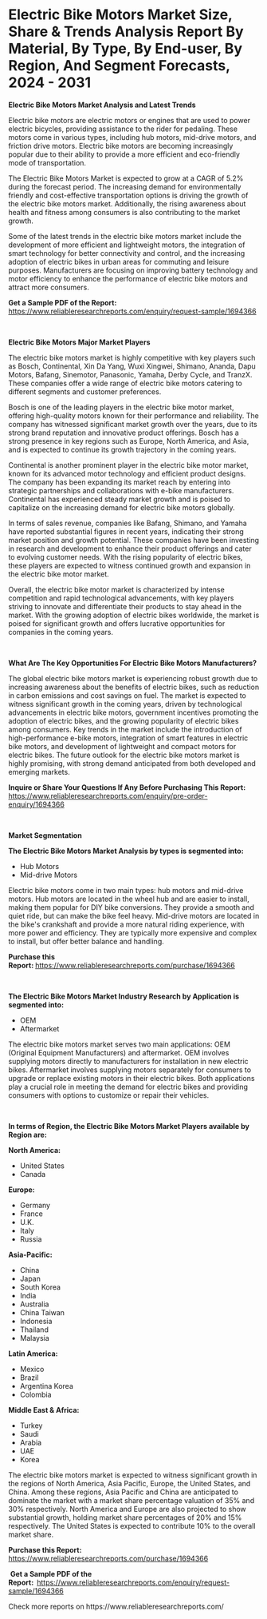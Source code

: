 <p><h1>Electric Bike Motors Market Size, Share & Trends Analysis Report By Material, By Type, By End-user, By Region, And Segment Forecasts, 2024 - 2031</h1></p><p><strong>Electric Bike Motors Market Analysis and Latest Trends</strong></p>
<p><p>Electric bike motors are electric motors or engines that are used to power electric bicycles, providing assistance to the rider for pedaling. These motors come in various types, including hub motors, mid-drive motors, and friction drive motors. Electric bike motors are becoming increasingly popular due to their ability to provide a more efficient and eco-friendly mode of transportation.</p><p>The Electric Bike Motors Market is expected to grow at a CAGR of 5.2% during the forecast period. The increasing demand for environmentally friendly and cost-effective transportation options is driving the growth of the electric bike motors market. Additionally, the rising awareness about health and fitness among consumers is also contributing to the market growth.</p><p>Some of the latest trends in the electric bike motors market include the development of more efficient and lightweight motors, the integration of smart technology for better connectivity and control, and the increasing adoption of electric bikes in urban areas for commuting and leisure purposes. Manufacturers are focusing on improving battery technology and motor efficiency to enhance the performance of electric bike motors and attract more consumers.</p></p>
<p><strong>Get a Sample PDF of the Report:&nbsp;</strong> <a href="https://www.reliableresearchreports.com/enquiry/request-sample/1694366">https://www.reliableresearchreports.com/enquiry/request-sample/1694366</a></p>
<p>&nbsp;</p>
<p><strong>Electric Bike Motors Major Market Players</strong></p>
<p><p>The electric bike motors market is highly competitive with key players such as Bosch, Continental, Xin Da Yang, Wuxi Xingwei, Shimano, Ananda, Dapu Motors, Bafang, Sinemotor, Panasonic, Yamaha, Derby Cycle, and TranzX. These companies offer a wide range of electric bike motors catering to different segments and customer preferences.</p><p>Bosch is one of the leading players in the electric bike motor market, offering high-quality motors known for their performance and reliability. The company has witnessed significant market growth over the years, due to its strong brand reputation and innovative product offerings. Bosch has a strong presence in key regions such as Europe, North America, and Asia, and is expected to continue its growth trajectory in the coming years.</p><p>Continental is another prominent player in the electric bike motor market, known for its advanced motor technology and efficient product designs. The company has been expanding its market reach by entering into strategic partnerships and collaborations with e-bike manufacturers. Continental has experienced steady market growth and is poised to capitalize on the increasing demand for electric bike motors globally.</p><p>In terms of sales revenue, companies like Bafang, Shimano, and Yamaha have reported substantial figures in recent years, indicating their strong market position and growth potential. These companies have been investing in research and development to enhance their product offerings and cater to evolving customer needs. With the rising popularity of electric bikes, these players are expected to witness continued growth and expansion in the electric bike motor market.</p><p>Overall, the electric bike motor market is characterized by intense competition and rapid technological advancements, with key players striving to innovate and differentiate their products to stay ahead in the market. With the growing adoption of electric bikes worldwide, the market is poised for significant growth and offers lucrative opportunities for companies in the coming years.</p></p>
<p>&nbsp;</p>
<p><strong>What Are The Key Opportunities For Electric Bike Motors Manufacturers?</strong></p>
<p><p>The global electric bike motors market is experiencing robust growth due to increasing awareness about the benefits of electric bikes, such as reduction in carbon emissions and cost savings on fuel. The market is expected to witness significant growth in the coming years, driven by technological advancements in electric bike motors, government incentives promoting the adoption of electric bikes, and the growing popularity of electric bikes among consumers. Key trends in the market include the introduction of high-performance e-bike motors, integration of smart features in electric bike motors, and development of lightweight and compact motors for electric bikes. The future outlook for the electric bike motors market is highly promising, with strong demand anticipated from both developed and emerging markets.</p></p>
<p><strong>Inquire or Share Your Questions If Any Before Purchasing This Report:</strong> <a href="https://www.reliableresearchreports.com/enquiry/pre-order-enquiry/1694366">https://www.reliableresearchreports.com/enquiry/pre-order-enquiry/1694366</a></p>
<p>&nbsp;</p>
<p><strong>Market Segmentation</strong></p>
<p><strong>The Electric Bike Motors Market Analysis by types is segmented into:</strong></p>
<p><ul><li>Hub Motors</li><li>Mid-drive Motors</li></ul></p>
<p><p>Electric bike motors come in two main types: hub motors and mid-drive motors. Hub motors are located in the wheel hub and are easier to install, making them popular for DIY bike conversions. They provide a smooth and quiet ride, but can make the bike feel heavy. Mid-drive motors are located in the bike's crankshaft and provide a more natural riding experience, with more power and efficiency. They are typically more expensive and complex to install, but offer better balance and handling.</p></p>
<p><strong>Purchase this Report:&nbsp;</strong><a href="https://www.reliableresearchreports.com/purchase/1694366">https://www.reliableresearchreports.com/purchase/1694366</a></p>
<p>&nbsp;</p>
<p><strong>The Electric Bike Motors Market Industry Research by Application is segmented into:</strong></p>
<p><ul><li>OEM</li><li>Aftermarket</li></ul></p>
<p><p>The electric bike motors market serves two main applications: OEM (Original Equipment Manufacturers) and aftermarket. OEM involves supplying motors directly to manufacturers for installation in new electric bikes. Aftermarket involves supplying motors separately for consumers to upgrade or replace existing motors in their electric bikes. Both applications play a crucial role in meeting the demand for electric bikes and providing consumers with options to customize or repair their vehicles.</p></p>
<p>&nbsp;</p>
<p><strong>In terms of Region, the Electric Bike Motors Market Players available by Region are:</strong></p>
<p>
    <p> <strong> North America: </strong>
        <ul>
            <li>United States</li>
            <li>Canada</li>
        </ul>
        </p> 
    <p> <strong> Europe: </strong>
        <ul>
            <li>Germany</li>
            <li>France</li>
            <li>U.K.</li>
            <li>Italy</li>
            <li>Russia</li>
        </ul>
        </p> 
    <p> <strong> Asia-Pacific: </strong>
        <ul>
            <li>China</li>
            <li>Japan</li>
            <li>South Korea</li>
            <li>India</li>
            <li>Australia</li>
            <li>China Taiwan</li>
            <li>Indonesia</li>
            <li>Thailand</li>
            <li>Malaysia</li>
        </ul>
        </p> 
    <p> <strong> Latin America: </strong>
        <ul>
            <li>Mexico</li>
            <li>Brazil</li>
            <li>Argentina Korea</li>
            <li>Colombia</li>
        </ul>
        </p> 
    <p> <strong> Middle East & Africa: </strong>
        <ul>
            <li>Turkey</li>
            <li>Saudi</li>
            <li>Arabia</li>
            <li>UAE</li>
            <li>Korea</li>
        </ul>
    </p>
    </p>
<p><p>The electric bike motors market is expected to witness significant growth in the regions of North America, Asia Pacific, Europe, the United States, and China. Among these regions, Asia Pacific and China are anticipated to dominate the market with a market share percentage valuation of 35% and 30% respectively. North America and Europe are also projected to show substantial growth, holding market share percentages of 20% and 15% respectively. The United States is expected to contribute 10% to the overall market share.</p></p>
<p><strong>Purchase this Report: </strong><a href="https://www.reliableresearchreports.com/purchase/1694366">https://www.reliableresearchreports.com/purchase/1694366</a></p>
<p>&nbsp;<strong>Get a Sample PDF of the Report:&nbsp;&nbsp;</strong><a href="https://www.reliableresearchreports.com/enquiry/request-sample/1694366">https://www.reliableresearchreports.com/enquiry/request-sample/1694366</a></p>
<p><strong></strong></p>
<p>Check more reports on https://www.reliableresearchreports.com/</p>